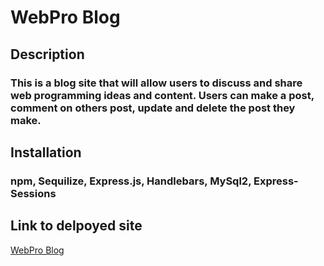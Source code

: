 # WebPro Blog

## Description
### This is a blog site that will allow users to discuss and share web programming ideas and content. Users can make a post, comment on others post, update and delete the post they make.

## Installation
### npm, Sequilize, Express.js, Handlebars, MySql2, Express-Sessions

## Link to delpoyed site
[WebPro Blog](https://warm-badlands-25528.herokuapp.com/)